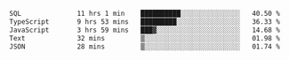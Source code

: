 <!--START_SECTION:waka-->

```txt
SQL              11 hrs 1 min    ██████████░░░░░░░░░░░░░░░   40.50 %
TypeScript       9 hrs 53 mins   █████████░░░░░░░░░░░░░░░░   36.33 %
JavaScript       3 hrs 59 mins   ███▓░░░░░░░░░░░░░░░░░░░░░   14.68 %
Text             32 mins         ▒░░░░░░░░░░░░░░░░░░░░░░░░   01.98 %
JSON             28 mins         ▒░░░░░░░░░░░░░░░░░░░░░░░░   01.74 %
```

<!--END_SECTION:waka-->
